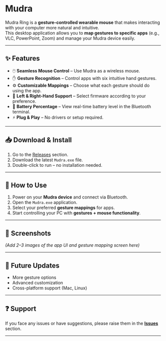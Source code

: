 # Mudra

Mudra Ring is a **gesture-controlled wearable mouse** that makes interacting with your computer more natural and intuitive.  
This desktop application allows you to **map gestures to specific apps** (e.g., VLC, PowerPoint, Zoom) and manage your Mudra device easily.  

---

## ✨ Features  

- 🖱️ **Seamless Mouse Control** – Use Mudra as a wireless mouse.  
- ✋ **Gesture Recognition** – Control apps with six intuitive hand gestures.  
- ⚙️ **Customizable Mappings** – Choose what each gesture should do using the app.  
- 🔄 **Left & Right-Hand Support** – Select firmware according to your preference.  
- 🔋 **Battery Percentage** – View real-time battery level in the Bluetooth terminal.  
- ⚡ **Plug & Play** – No drivers or setup required.  

---

## 📥 Download & Install  

1. Go to the [Releases](./releases) section.  
2. Download the latest `Mudra.exe` file.  
3. Double-click to run – no installation needed.  

---

## 🚀 How to Use  

1. Power on your **Mudra device** and connect via Bluetooth.  
2. Open the `Mudra.exe` application.  
3. Select your preferred **gesture mappings** for apps.  
4. Start controlling your PC with **gestures + mouse functionality**.  

---

## 📸 Screenshots  

*(Add 2–3 images of the app UI and gesture mapping screen here)*  

---

## 🔮 Future Updates  

- More gesture options  
- Advanced customization  
- Cross-platform support (Mac, Linux)  

---

## ❓ Support  

If you face any issues or have suggestions, please raise them in the **[Issues](./issues)** section.  

---
